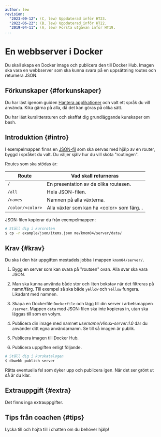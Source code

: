```yaml
---
author: lew
revision:
  "2023-09-12": (C, lew) Uppdaterad inför HT23.
  "2022-06-22": (B, lew) Uppdaterad inför HT22.
  "2019-04-11": (A, lew) Första utgåvan inför HT19.
...
```


# En webbserver i Docker

Du skall skapa en Docker image och publicera den till Docker Hub.
Imagen ska vara en webbserver som ska kunna svara på en uppsättning routes och returnera JSON.

<!--more-->

## Förkunskaper {#forkunskaper}

Du har läst igenom guiden [Hantera applikationer](guide/docker/hantera-applikationer) och valt ett språk du vill använda. Kika gärna på alla, då det kan göras på olika sätt.

Du har läst kurslitteraturen och skaffat dig grundläggande kunskaper om bash.

## Introduktion {#intro}

I exempelmappen finns en [JSON-fil](https://github.com/dbwebb-se/vlinux/tree/master/example/json) som ska servas med hjälp av en router, byggd i språket du valt. Du väljer själv hur du vill sköta "routingen".

<!-- Om du vill köra med PHP, finns en [minimal router](https://github.com/dbwebb-se/vlinux/tree/master/example/php-router) i exempelmappen du kan utgå ifrån. Tips finns i tillhörande README.md-fil. -->

Routes som ska stödas är:

| Route            | Vad skall returneras                          |
| ---------------- | --------------------------------------------- |
| `/`              | En presentation av de olika routesen.         |
| `/all`           | Hela JSON-filen.                              |
| `/names`         | Namnen på alla växterna.                      |
| `/color/<color>` | Alla växter som kan ha &lt;color&gt; som färg. . |

JSON-filen kopierar du från exempelmappen:

```bash
# Ställ dig i kursroten
$ cp -r example/json/items.json me/kmom04/server/data/
```

## Krav {#krav}

Du ska i den här uppgiften mestadels jobba i mappen `kmom04/server/`.

1. Bygg en server som kan svara på "routsen" ovan. Alla svar ska vara JSON.

1. Man ska kunna använda både stor och liten bokstav när det filtreras på namn/färg. Till exempel så ska både `yellow` och `Yellow` fungera. Likadant med namnen.

1. Skapa en Dockerfile `Dockerfile` och lägg till din server i arbetsmappen `/server`. Mappen `data` med JSON-filen ska inte kopieras in, utan ska läggas till som en volym.

1. Publicera din image med namnet _username/vlinux-server:1.0_ där du använder ditt egna användarnamn. Se till så imagen är publik.

1. Publicera imagen till Docker Hub.

1. Publicera uppgiften enligt följande.

```bash
# Ställ dig i kurskatalogen
$ dbwebb publish server
```

Rätta eventuella fel som dyker upp och publicera igen. När det ser grönt ut så är du klar.

## Extrauppgift {#extra}

Det finns inga extrauppgifter.

## Tips från coachen {#tips}

Lycka till och hojta till i chatten om du behöver hjälp!
